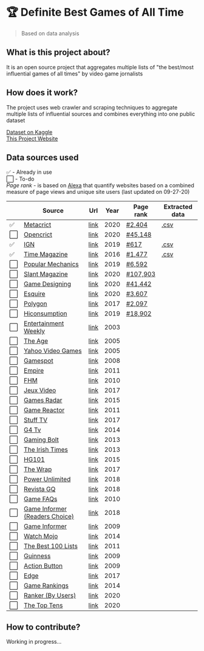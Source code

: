 # 🏆 Definite Best Games of All Time
> Based on data analysis

## What is this project about?
It is an open source project that aggregates multiple lists of "the best/most influential games of all times" by video game jornalists

## How does it work?
The project uses web crawler and scraping techniques to aggregate multiple lists of influential sources and combines everything into one public dataset

[Dataset on Kaggle](https://www.kaggle.com/andredarcie/list-of-video-games-considered-the-best)  
[This Project Website](https://andredarcie.github.io/best-games-of-all-times/)

## Data sources used

✅ - Already in use  
⬜️ - To-do  
*Page rank* - is based on [Alexa](https://www.alexa.com/) that quantify websites based on a combined measure of page views and unique site users (last updated on 09-27-20)

|   | Source | Url | Year | Page rank | Extracted data |
|---|------|-----|-----|-----|-----|
|✅ | [Metacrict](https://www.metacritic.com) | [link](https://www.metacritic.com/browse/games/score/metascore/all/all/filtered) | 2020 | [#2,404](https://www.alexa.com/siteinfo/metacritic.com) | [.csv](extracted_data/metacrict-2020.csv)
|⬜️ | [Opencrict](https://opencritic.com) | [link](https://opencritic.com/browse/all)  | 2020 | [#45,148](https://www.alexa.com/siteinfo/opencritic.com) |
|✅ | [IGN](https://www.ign.com) | [link](https://www.ign.com/lists/top-100-games) | 2019 | [#617](https://www.alexa.com/siteinfo/ign.com) | [.csv](extracted_data/ign-2019.csv)
|✅ | [Time Magazine](https://time.com) | [link](https://time.com/4458554/best-video-games-all-time/) | 2016 | [#1,477](https://www.alexa.com/siteinfo/time.com) | [.csv](extracted_data/time-magazine.csv)
|⬜️ | [Popular Mechanics](https://www.popularmechanics.com) | [link](https://www.popularmechanics.com/culture/gaming/g134/the-100-greatest-video-games-of-all-time/) | 2019 | [#6,592](https://www.alexa.com/siteinfo/popularmechanics.com) |
|⬜️ | [Slant Magazine](https://www.slantmagazine.com) | [link](https://www.slantmagazine.com/games/the-100-best-video-games-of-all-time/) | 2020 | [#107,903](https://www.alexa.com/siteinfo/slantmagazine.com) |
|⬜️ | [Game Designing](https://www.gamedesigning.org) | [link](https://www.gamedesigning.org/popular-video-games/) | 2020 | [#41,442](https://www.alexa.com/siteinfo/gamedesigning.org) |
|⬜️ | [Esquire](https://www.esquire.com) | [link](https://www.esquire.com/lifestyle/g26572573/best-video-games-ranked/) | 2020 | [#3,607](https://www.alexa.com/siteinfo/esquire.com) |
|⬜️ | [Polygon](https://www.polygon.com) | [link](https://www.polygon.com/features/2017/12/1/16707720/the-500-best-games-of-all-time-100-1) | 2017 | [#2,097](https://www.alexa.com/siteinfo/polygon.com) |
|⬜️ | [Hiconsumption](https://hiconsumption.com) | [link](https://hiconsumption.com/best-video-games-of-all-time/) | 2019 | [#18,902](https://www.alexa.com/siteinfo/hiconsumption.com) |
|⬜️ | [Entertainment Weekly](https://ew.com) | [link](https://ew.com/article/2003/05/13/we-rank-100-greatest-videogames/) | 2003 | |
|⬜️ | [The Age](https://www.theage.com.au) | [link](https://www.theage.com.au/technology/the-50-best-games-20051006-gdm6uh.html) | 2005 | |
|⬜️ | [Yahoo Video Games](http://uk.videogames.games.yahoo.com) | [link](https://web.archive.org/web/20050801002743/http://uk.videogames.games.yahoo.com/specials/100games/) | 2005 | |
|⬜️ | [Gamespot](http://www.gamespot.com) | [link](https://web.archive.org/web/20080726155641/http://www.gamespot.com/gamespot/features/all/greatestgames/index.html) | 2008 | |
|⬜️ | [Empire](http://www.empireonline.com) | [link](https://web.archive.org/web/20110515221956/http://www.empireonline.com/100greatestgames/) | 2011 | |
|⬜️ | [FHM](http://www.fhm.com) | [link](https://web.archive.org/web/20130430073137/http://www.fhm.com/reviews/console-games/fhms-100-greatest-games-of-all-time-20090901) | 2010 | |
|⬜️ | [Jeux Video](https://www.jeuxvideo.com) | [link](https://www.jeuxvideo.com/dossier/694881/top-100-des-meilleurs-jeux-de-tous-les-temps/) | 2017 | |
|⬜️ | [Games Radar](https://www.gamesradar.com) | [link](https://www.gamesradar.com/best-games-ever/) | 2015 | |
|⬜️ | [Game Reactor](https://www.gamereactor.no) | [link](https://www.gamereactor.no/topp100) | 2011 | |
|⬜️ | [Stuff TV](https://www.stuff.tv) | [link](https://web.archive.org/web/20171015054923/https://www.stuff.tv/features/stuffs-best-games-ever-50-greatest-games-all-time) | 2017 |
|⬜️ | [G4 Tv](http://www.g4tv.com) | [link](https://web.archive.org/web/20141123063703/http://www.g4tv.com/top-100) | 2014 |
|⬜️ | [Gaming Bolt](https://gamingbolt.com) | [link](https://gamingbolt.com/top-98-greatest-video-games-ever-made) | 2013 |
|⬜️ | [The Irish Times](https://www.irishtimes.com) | [link](https://www.irishtimes.com/culture/the-50-best-videogames-of-all-time-1.1610521) | 2013 | |
|⬜️ | [HG101](http://www.hardcoregaming101.net) | [link](http://www.hardcoregaming101.net/books/hg101-presents-the-200-best-video-games-of-all-time/) | 2015 | |
|⬜️ | [The Wrap](https://www.thewrap.com) | [link](https://www.thewrap.com/the-30-best-video-games-of-all-time-photos/) | 2017 |
|⬜️ | [Power Unlimited](https://www.pu.nl) | [link](https://www.pu.nl/artikelen/feature/top-100-games-aller-tijden/) | 2018 | |
|⬜️ | [Revista GQ](https://www.revistagq.com) | [link](https://www.revistagq.com/noticias/tecnologia/galerias/los-100-mejores-videojuegos-de-la-historia/8951) | 2018 |
|⬜️ | [Game FAQs](https://gamefaqs.gamespot.com) | [link](https://gamefaqs.gamespot.com/top10/2656-the-top-10-games-of-all-time-according-to-gamefaqs-top-10) | 2010 | |
|⬜️ | [Game Informer (Readers Choice)](https://www.gameinformer.com) | [link](https://www.gameinformer.com/b/features/archive/2018/03/19/readers-choice-top-300-games-of-all-time.aspx) | 2018 | |
|⬜️ | [Game Informer](https://www.gameinformer.com) | [link](https://www.gameinformer.com/b/features/archive/2009/11/16/game-informer-s-top-100-games-of-all-time-circa-issue-100.aspx) | 2009 | |
|⬜️ | [Watch Mojo](https://watchmojo.com) | [link](https://watchmojo.com/video/id/12775) | 2014 |
|⬜️ | [The Best 100 Lists](http://www.thebest100lists.com) | [link](http://www.thebest100lists.com/best100videogames/) | 2011 | |
|⬜️ | [Guinness](https://www.guinnessworldrecords.com/) | [link](https://www.eurogamer.net/articles/guinness-lists-top-50-games-of-all-time) | 2009 | |
|⬜️ | [Action Button](http://www.actionbutton.net) | [link](http://www.actionbutton.net/?p=385) | 2009 | |
|⬜️ | [Edge](https://www.gamesradar.com/edge/) | [link](https://nintendoeverything.com/edge-ranks-the-top-100-greatest-games-2017-edition/) | 2017 | |
|⬜️ | [Game Rankings](http://www.gamerankings.com) | [link](https://www.webcitation.org/6S3NFO81u?url=http://www.gamerankings.com/browse.html) | 2014 | |
|⬜️ | [Ranker (By Users)](https://www.ranker.com) | [link](https://www.ranker.com/crowdranked-list/the-best-games-of-all-time) | 2020 | |
|⬜️ | [The Top Tens](https://www.thetoptens.com) | [link](https://www.thetoptens.com/video-games/) | 2020 | |

## How to contribute?
Working in progress...

